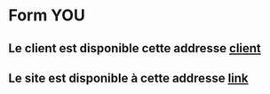 # Form YOU

## Le client est disponible cette addresse [client](https://github.com/martinmoradi/client-formations)

## Le site est disponible à cette addresse [link](https://formyou-thp.vercel.app/)

